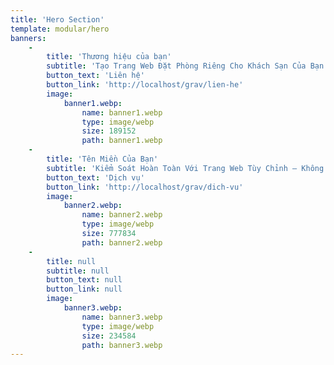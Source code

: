 ```yaml
---
title: 'Hero Section'
template: modular/hero
banners:
    -
        title: 'Thương hiệu của bạn'
        subtitle: 'Tạo Trang Web Đặt Phòng Riêng Cho Khách Sạn Của Bạn'
        button_text: 'Liên hệ'
        button_link: 'http://localhost/grav/lien-he'
        image:
            banner1.webp:
                name: banner1.webp
                type: image/webp
                size: 189152
                path: banner1.webp
    -
        title: 'Tên Miền Của Bạn'
        subtitle: 'Kiểm Soát Hoàn Toàn Với Trang Web Tùy Chỉnh – Không Chia Sẻ Hệ Thống'
        button_text: 'Dịch vụ'
        button_link: 'http://localhost/grav/dich-vu'
        image:
            banner2.webp:
                name: banner2.webp
                type: image/webp
                size: 777834
                path: banner2.webp
    -
        title: null
        subtitle: null
        button_text: null
        button_link: null
        image:
            banner3.webp:
                name: banner3.webp
                type: image/webp
                size: 234584
                path: banner3.webp
---
```


